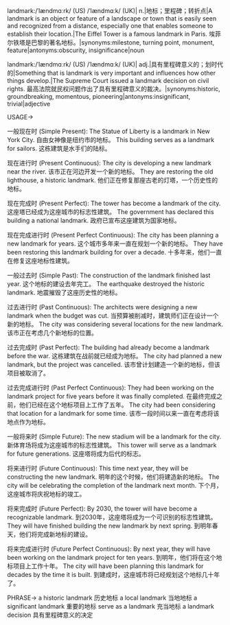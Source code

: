 landmark:/ˈlændmɑːrk/ (US) /ˈlændmɑːk/ (UK)| n.|地标；里程碑；转折点|A landmark is an object or feature of a landscape or town that is easily seen and recognized from a distance, especially one that enables someone to establish their location.|The Eiffel Tower is a famous landmark in Paris. 埃菲尔铁塔是巴黎的著名地标。|synonyms:milestone, turning point, monument, feature|antonyms:obscurity, insignificance|noun


landmark:/ˈlændmɑːrk/ (US) /ˈlændmɑːk/ (UK)| adj.|具有里程碑意义的；划时代的|Something that is landmark is very important and influences how other things develop.|The Supreme Court issued a landmark decision on civil rights. 最高法院就民权问题作出了具有里程碑意义的裁决。|synonyms:historic, groundbreaking, momentous, pioneering|antonyms:insignificant, trivial|adjective


USAGE->

一般现在时 (Simple Present):
The Statue of Liberty is a landmark in New York City. 自由女神像是纽约市的地标。
This building serves as a landmark for sailors. 这栋建筑是水手们的陆标。


现在进行时 (Present Continuous):
The city is developing a new landmark near the river. 该市正在河边开发一个新的地标。
They are restoring the old lighthouse, a historic landmark. 他们正在修复那座古老的灯塔，一个历史性的地标。


现在完成时 (Present Perfect):
The tower has become a landmark of the city. 这座塔已经成为这座城市的标志性建筑。
The government has declared this building a national landmark. 政府已宣布这座建筑为国家地标。


现在完成进行时 (Present Perfect Continuous):
The city has been planning a new landmark for years.  这个城市多年来一直在规划一个新的地标。
They have been restoring this landmark building for over a decade.  十多年来，他们一直在修复这座地标性建筑。


一般过去时 (Simple Past):
The construction of the landmark finished last year.  这个地标的建设去年完工。
The earthquake destroyed the historic landmark. 地震摧毁了这座历史性的地标。


过去进行时 (Past Continuous):
The architects were designing a new landmark when the budget was cut.  当预算被削减时，建筑师们正在设计一个新的地标。
The city was considering several locations for the new landmark. 该市正在考虑几个新地标的位置。


过去完成时 (Past Perfect):
The building had already become a landmark before the war.  这栋建筑在战前就已经成为地标。
The city had planned a new landmark, but the project was cancelled. 该市曾计划建造一个新的地标，但该项目被取消了。


过去完成进行时 (Past Perfect Continuous):
They had been working on the landmark project for five years before it was finally completed.  在最终完成之前，他们已经在这个地标项目上工作了五年。
The city had been considering that location for a landmark for some time.  该市一段时间以来一直在考虑将该地点作为地标。


一般将来时 (Simple Future):
The new stadium will be a landmark for the city. 新体育场将成为这座城市的标志性建筑。
This tower will serve as a landmark for future generations.  这座塔将成为后代的标志。


将来进行时 (Future Continuous):
This time next year, they will be constructing the new landmark.  明年的这个时候，他们将建造新的地标。
The city will be celebrating the completion of the landmark next month.  下个月，这座城市将庆祝地标的竣工。


将来完成时 (Future Perfect):
By 2030, the tower will have become a recognizable landmark.  到2030年，这座塔将成为一个可识别的标志性建筑。
They will have finished building the new landmark by next spring.  到明年春天，他们将完成新地标的建设。


将来完成进行时 (Future Perfect Continuous):
By next year, they will have been working on the landmark project for ten years.  到明年，他们将在这个地标项目上工作十年。
The city will have been planning this landmark for decades by the time it is built.  到建成时，这座城市将已经规划这个地标几十年了。


PHRASE->
a historic landmark  历史地标
a local landmark  当地地标
a significant landmark  重要的地标
serve as a landmark 充当地标
a landmark decision  具有里程碑意义的决定
